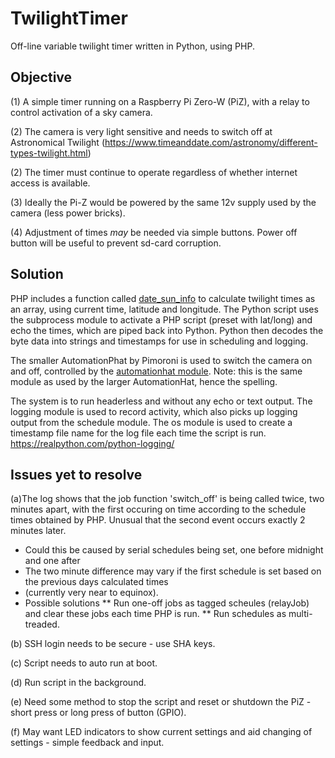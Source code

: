 # TwilightTimer
Off-line variable twilight timer written in Python, using PHP.

## Objective
(1) A simple timer running on a Raspberry Pi Zero-W (PiZ), with a relay to control activation of a sky camera. 

(2) The camera is very light sensitive and needs to switch off at Astronomical Twilight (https://www.timeanddate.com/astronomy/different-types-twilight.html)

(2) The timer must continue to operate regardless of whether internet access is available.

(3) Ideally the Pi-Z would be powered by the same 12v supply used by the camera (less power bricks).

(4) Adjustment of times *may* be needed via simple buttons. Power off button will be useful to prevent sd-card corruption.

## Solution
PHP includes a function called [date_sun_info](https://www.php.net/manual/en/function.date-sun-info.php) to calculate twilight times as an array, using current time, latitude and longitude. 
The Python script uses the subprocess module to activate a PHP script (preset with lat/long) and echo the times, which are piped back into Python.
Python then decodes the byte data into strings and timestamps for use in scheduling and logging.

The smaller AutomationPhat by Pimoroni is used to switch the camera on and off, controlled by the [automationhat module](https://learn.pimoroni.com/tutorial/sandyj/getting-started-with-automation-hat-and-phat). Note: this is the same module as used by the larger AutomationHat, hence the spelling. 

The system is to run headerless and without any echo or text output. The logging module is used to record activity, which also picks up logging output from the schedule module. The os module is used to create a timestamp file name for the log file each time the script is run. https://realpython.com/python-logging/

## Issues yet to resolve
(a)The log shows that the job function 'switch_off' is being called twice, two minutes apart, with the first occuring on time according to the schedule times obtained by PHP. Unusual that the second event occurs exactly 2 minutes later. 
 * Could this be caused by serial schedules being set, one before midnight and one after
 * The two minute difference may vary if the first schedule is set based on the previous days calculated times
 * (currently very near to equinox).
 * Possible solutions
  ** Run one-off jobs as tagged scheules (relayJob) and clear these jobs each time PHP is run.
  ** Run schedules as multi-treaded.

(b) SSH login needs to be secure - use SHA keys.

(c) Script needs to auto run at boot.

(d) Run script in the background.

(e) Need some method to stop the script and reset or shutdown the PiZ - short press or long press of button (GPIO).

(f) May want LED indicators to show current settings and aid changing of settings - simple feedback and input.
